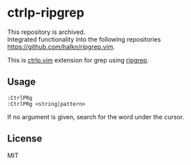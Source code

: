 
# ctrlp-ripgrep

This repository is archived.  
Integrated functionality into the following repositories https://github.com/halkn/ripgrep.vim.


This is [ctrlp.vim][1] extension for grep using [ripgrep][2].

## Usage

```vim
:CtrlPRg
:CtrlPRg <string|pattern>
```

If no argument is given, search for the word under the cursor.

## License

MIT

[1]: https://github.com/ctrlpvim/ctrlp.vim
[2]: https://github.com/BurntSushi/ripgrep
